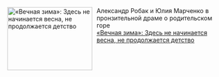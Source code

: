 <!--2025-01-11 10:15:14-->
<div class="yb">
  <div class="rss smaller1 kino_kino"><a href="https://www.kino-teatr.ru/kino/art/pr/7627/" title="«Вечная зима»: Здесь не начинается весна, не продолжается детство"><img src="https://www.kino-teatr.ru/art/7/2/7627/poster.jpg" width="196" height="147" align="left" hspace="5" style="margin: 0px 10px 0px 5px" alt="«Вечная зима»: Здесь не начинается весна, не продолжается детство"/></a>Александр Робак и Юлия Марченко в пронзительной драме о родительском горе <br><a class="light" href="https://www.kino-teatr.ru/kino/art/pr/7627/">«Вечная зима»: Здесь не начинается весна, не продолжается детство</a></div>
</div>
